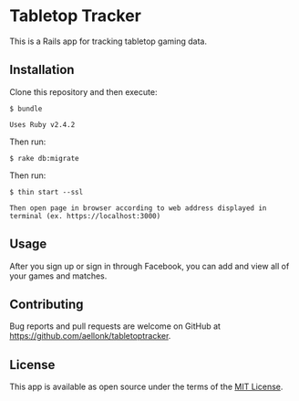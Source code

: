 # Tabletop Tracker

This is a Rails app for tracking tabletop gaming data.

## Installation

Clone this repository and then execute:

    $ bundle

    Uses Ruby v2.4.2

Then run:
	
	$ rake db:migrate
	
Then run:

	$ thin start --ssl 

	Then open page in browser according to web address displayed in terminal (ex. https://localhost:3000)

## Usage

After you sign up or sign in through Facebook, you can add and view all of your games and matches. 

## Contributing

Bug reports and pull requests are welcome on GitHub at https://github.com/aellonk/tabletoptracker.

## License

This app is available as open source under the terms of the [MIT License](http://opensource.org/licenses/MIT).
